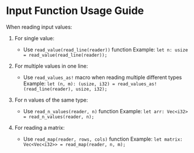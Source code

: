 # Input Function Usage Guide
When reading input values:

1. For single value:
   - Use `read_value(read_line(reader))` function
   Example: `let n: usize = read_value(read_line(reader));`

2. For multiple values in one line:
   - Use `read_values_as!` macro when reading multiple different types
   Example: `let (n, m): (usize, i32) = read_values_as!(read_line(reader), usize, i32);`

3. For n values of the same type:
   - Use `read_n_values(reader, n)` function
   Example: `let arr: Vec<i32> = read_n_values(reader, n);`

4. For reading a matrix:
   - Use `read_map(reader, rows, cols)` function
   Example: `let matrix: Vec<Vec<i32>> = read_map(reader, n, m);`

